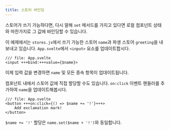 ```yaml
---
title: 스토어 바인딩
---
```


스토어가 쓰기 가능하다면, 다시 말해 `set` 메서드를 가지고 있다면 로컬 컴포넌트 상태와 마찬가지로 그 값에 바인딩할 수 있습니다.

이 예제에서는 `stores.js`에서 쓰기 가능한 스토어 `name`과 파생 스토어 `greeting`을 내보내고 있습니다. `App.svelte`에서 `<input>` 요소를 업데이트합시다.

```svelte
/// file: App.svelte
<input +++bind:+++value={$name}>
```

이제 입력 값을 변경하면 `name` 및 모든 종속 항목이 업데이트됩니다.

컴포넌트 내에서 스토어 값에 직접 할당할 수도 있습니다. `on:click` 이벤트 핸들러를 추가하여 `name`을 업데이트해봅시다.

```svelte
/// file: App.svelte
<button +++on:click={() => $name += '!'}+++>
	Add exclamation mark!
</button>
```

`$name += '!'` 할당은 `name.set($name + '!')`와 동일합니다.
